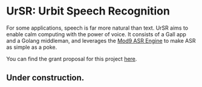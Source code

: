 # UrSR: Urbit Speech Recognition

For some applications, speech is far more natural than text.
UrSR aims to enable calm computing with the power of voice.
It consists of a Gall app and a Golang middleman, and leverages the
[Mod9 ASR Engine](https://mod9.io/)
to make ASR as simple as a poke.

You can find the grant proposal for this project
[here](https://urbit.org/grants/speech-recognition).

## Under construction.
